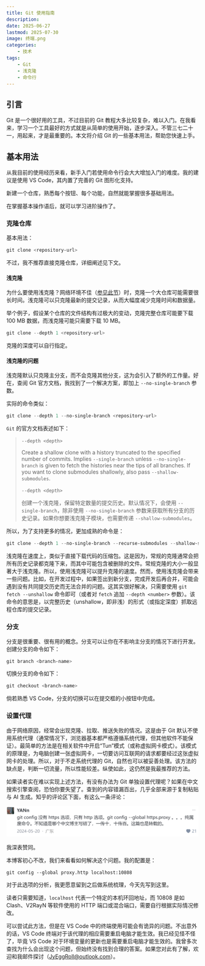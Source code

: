 ```yaml
---
title: Git 使用指南
description:
date: 2025-06-27
lastmod: 2025-07-30
image: 终端.png
categories:
    - 技术
tags:
    - Git
    - 浅克隆
    - 命令行
---
```


## 引言

Git 是一个很好用的工具，不过目前的 Git 教程大多比较复杂，难以入门。在我看来，学习一个工具最好的方式就是从简单的使用开始，逐步深入。不管三七二十一，用起来，才是最重要的。本文将介绍 Git 的一些基本用法，帮助您快速上手。

## 基本用法

从我目前的使用经历来看，新手入门若使用命令行会大大增加入门的难度。我的建议是使用 VS Code，其内置了完善的 Git 图形化支持。

新建一个仓库，熟悉每个按钮、每个功能，自然就能掌握很多基础用法。

在掌握基本操作语后，就可以学习进阶操作了。

### 克隆仓库

基本用法：

```powershell
git clone <repository-url>
```

不过，我不推荐直接克隆仓库，详细阐述见下文。

#### 浅克隆

为什么要使用浅克隆？网络环境不佳（[参见此节](#设置代理)）时，克隆一个大仓库可能需要很长时间。浅克隆可以只克隆最新的提交记录，从而大幅度减少克隆时间和数据量。

举个例子，假设某个仓库的文件结构有过极大的变动，克隆完整仓库可能要下载 100 MB 数据，而浅克隆可能只需要下载 10 MB。

```powershell
git clone --depth 1 <repository-url>
```

克隆的深度可以自行指定。

#### 浅克隆的问题

浅克隆默认只克隆主分支，而不会克隆其他分支，这为会引入了额外的工作量。好在，查阅 Git 官方文档，我找到了一个解决方案，即加上 `--no-single-branch` 参数。

实际的命令类似：

```powershell
git clone --depth 1 --no-single-branch <repository-url>
```

`Git` 的官方文档表述如下：

> `--depth <depth>`
>
> Create a shallow clone with a history truncated to the specified number of commits. Implies `--single-branch` unless `--no-single-branch` is given to fetch the histories near the tips of all branches. If you want to clone submodules shallowly, also pass `--shallow-submodules`.
>
> `--depth <depth>`
>
> 创建一个浅克隆，保留特定数量的提交历史。默认情况下，会使用 `--single-branch`，除非使用 `--no-single-branch` 参数来获取所有分支的历史记录。如果你想要浅克隆子模块，也需要传递 `--shallow-submodules`。

所以，为了支持更多的情况，更加成熟的命令是：

```powershell
git clone --depth 1 --no-single-branch --recurse-submodules --shallow-submodules <repository-url>
```

浅克隆在速度上，类似于直接下载代码的压缩包。这是因为，常规的克隆通常会把所有历史记录都克隆下来，而其中可能包含被删除的文件。常规克隆的大小一般显著大于浅克隆。所以，使用浅克隆可以提升克隆的速度。然而，使用浅克隆会带来一些问题。比如，在开发过程中，如果签出到新分支，完成开发后再合并，可能会遇到没有共同提交历史而无法合并的问题。这其实很好解决，只需要使用 `git fetch --unshallow` 命令即可（或者对 `fetch` 追加 `--depth <number>` 参数）。该命令的意思是，以完整历史（unshallow，即非浅）的形式（或指定深度）抓取远程仓库的提交记录。

### 分支

分支是很重要、很有用的概念。分支可以让你在不影响主分支的情况下进行开发。创建分支的命令如下：

```powershell
git branch <branch-name>
```

切换分支的命令如下：

```powershell
git checkout <branch-name>
```

倘若熟悉 VS Code，分支的切换可以在提交框的小按钮中完成。

### 设置代理

由于网络原因，经常会出现克隆、拉取、推送失败的情况。这是由于 Git 默认不使用系统代理（通常情况下，浏览器基本都严格遵循系统代理，但其他软件不能保证）。最简单的方法是在相关软件中开启“Tun”模式（或称虚拟网卡模式）。该模式的原理是，为电脑创建一张虚拟网卡，一切要访问互联网的请求都要经过这张虚拟网卡的处理。所以，对于不走系统代理的 Git，自然也可以被妥善处理。该方法的缺点是，判断一切流量，所以性能较差。纵使如此，这仍然是我最推荐的方法。

如果读者实在难以实现上述方法，有没有办法为 Git 单独设置代理呢？如果在中文搜索引擎查阅，恐怕你要失望了。查到的内容错漏百出，几乎全部来源于复制粘贴与 AI 生成。知乎的评论区下面，有这么一条评论：

![评论](image.png)

我深表赞同。

本博客初心不改，我们来看看如何解决这个问题。我的配置是：

```shell
git config --global proxy.http localhost:10808
```

对于此选项的分析，我更愿意留到之后做系统梳理，今天先写到这里。

读者只需要知道，`localhost` 代表一个特定的本机环回地址，而 10808 是如 Clash、V2RayN 等软件使用的 HTTP 端口或混合端口，需要自行根据实际情况修改。

可以尝试此方法，但是在 VS Code 中的终端使用可能会有诡异的问题。不出意外的话，VS Code 终端对于该代理的相应需要重启电脑才能生效。我已经见怪不怪了，毕竟 VS Code 对于环境变量的更新也是需要重启电脑才能生效的。我曾多次查找为什么会出现这个问题，但始终没有找到合理的答案。如果您对此有了解，欢迎和我邮件探讨（<JyEggRoll@outlook.com>）。
